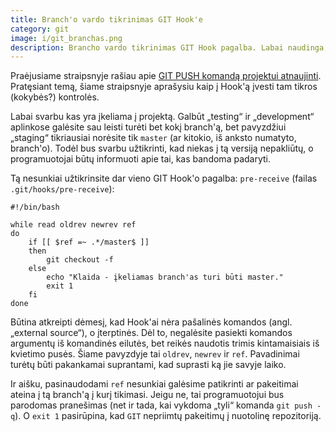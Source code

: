 ```yaml
---
title: Branch'o vardo tikrinimas GIT Hook'e
category: git
image: i/git_branchas.png
description: Brancho vardo tikrinimas GIT Hook pagalba. Labai naudinga, jeigu Jūsų organizacija laikosi tam tikrų programavimo standartų.
---
```


Praėjusiame straipsnyje rašiau apie [GIT PUSH komandą projektui atnaujinti](/git/git-push-komanda-projektui-atnaujinti). Pratęsiant temą, šiame straipsnyje aprašysiu kaip į Hook'ą įvesti tam tikros (kokybės?) kontrolės.

Labai svarbu kas yra įkeliama į projektą. Galbūt „testing“ ir „development“ aplinkose galėsite sau leisti turėti bet kokį branch'ą, bet pavyzdžiui „staging“ tikriausiai norėsite tik `master` (ar kitokio, iš anksto numatyto, branch'o). Todėl bus svarbu užtikrinti, kad niekas į tą versiją nepakliūtų, o programuotojai būtų informuoti apie tai, kas bandoma padaryti.

Tą nesunkiai užtikrinsite dar vieno GIT Hook'o pagalba: `pre-receive` (failas `.git/hooks/pre-receive`):

    #!/bin/bash

    while read oldrev newrev ref
    do
        if [[ $ref =~ .*/master$ ]]
        then
            git checkout -f
        else
            echo "Klaida - įkeliamas branch'as turi būti master."
            exit 1
        fi
    done

Būtina atkreipti dėmesį, kad Hook'ai nėra pašalinės komandos (angl. „external source“), o įterptinės. Dėl to, negalėsite pasiekti komandos argumentų iš komandinės eilutės, bet reikės naudotis trimis kintamaisiais iš kvietimo pusės. Šiame pavyzdyje tai `oldrev`, `newrev` ir `ref`. Pavadinimai turėtų būti pakankamai suprantami, kad suprasti ką jie savyje laiko.

Ir aišku, pasinaudodami `ref` nesunkiai galėsime patikrinti ar pakeitimai ateina į tą branch'ą į kurį tikimasi. Jeigu ne, tai programuotojui bus parodomas pranešimas (net ir tada, kai vykdoma „tyli“ komanda `git push -q`). O `exit 1` pasirūpina, kad `GIT` nepriimtų pakeitimų į nuotolinę repozitoriją.